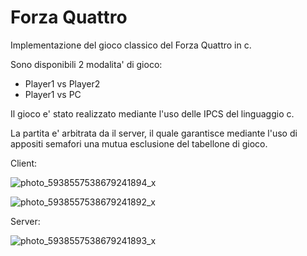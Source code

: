 # Forza Quattro
Implementazione del gioco classico del Forza Quattro in c.


Sono disponibili 2 modalita' di gioco:

- Player1 vs Player2
- Player1 vs PC

Il gioco e' stato realizzato mediante l'uso delle IPCS del linguaggio c. 

La partita e' arbitrata da il server, il quale garantisce mediante l'uso di appositi semafori una mutua esclusione del tabellone di gioco.

Client:

![photo_5938557538679241894_x](https://user-images.githubusercontent.com/94229712/235311780-c338ff93-77b9-4138-8ef1-127324ee5f9d.jpg)

![photo_5938557538679241892_x](https://user-images.githubusercontent.com/94229712/235311909-a63140cf-3107-486f-872f-3f8159fa0536.jpg)

Server: 

![photo_5938557538679241893_x](https://user-images.githubusercontent.com/94229712/235311868-14d44c48-f689-40e6-bd96-ee6c83d96fda.jpg)
